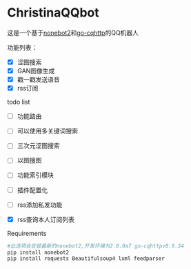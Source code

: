 # ChristinaQQbot

这是一个基于[nonebot2](https://github.com/nonebot/nonebot2)和[go-cqhttp](https://github.com/Mrs4s/go-cqhttp)的QQ机器人

功能列表：

- [x] 涩图搜索
- [x] GAN图像生成
- [x] 戳一戳发送语音
- [x] rss订阅

todo list

- [ ] 功能路由

- [ ] 可以使用多关键词搜索
- [ ] 三次元涩图搜索
- [ ] 以图搜图
- [ ] 功能索引模块
- [ ] 插件配置化
- [ ] rss添加私发功能
- [x] rss查询本人订阅列表

Requirements

```sh
#此选项会安装最新的nonebot2,开发环境为2.0.0a7 go-cqhttpv0.9.34
pip install nonebot2
pip install requests Beautifulsoup4 lxml feedparser
```

